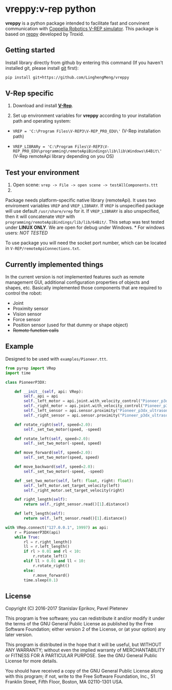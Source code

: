 # vreppy:v-rep python

**vreppy** is a python package intended to facilitate fast and convinent communication with 
[Coppelia Robotics V-REP simulator](http://www.coppeliarobotics.com/). This package is based on [reppy](https://github.com/Troxid/vrep-api-python) developed by Troxid. 

## Getting started

Install library directly from github by entering this command (If you haven't installed git, please install [git](https://gitforwindows.org/) first):

```bash
pip install git+https://github.com/LinghengMeng/vreppy
```

## V-Rep specific
1. Download and install [**V-Rep**](http://www.coppeliarobotics.com/downloads.html).

2. Set up environment variables for **vreppy** according to your installation path and operating system:

* `VREP = 'C:\Program Files\V-REP3\V-REP_PRO_EDU\'` (V-Rep installation path)
   
* `VREP_LIBRARy = 'C:\Program Files\V-REP3\V-REP_PRO_EDU\programming\remoteApiBindings\lib\lib\Windows\64Bit\'` 
   (V-Rep remoteApi library depending on you OS) 
  
## Test your environment
1. Open scene: `vrep -> File -> open scene -> testAllComponents.ttt`
2. 


  
Package needs platform-specific native library (remoteApi). It uses two enviroment variables `VREP` and `VREP_LIBRARY`. If `VREP` is unspecified package will use default `/usr/share/vrep` for it. If `VREP_LIBRARY` is also unspecified, then it will concatenate `VREP` with `programming/remoteApiBindings/lib/lib/64Bit/`. This setup was test tested under **LINUX ONLY**. We are open for debug under Windows.
    * For windows users:
        *NOT TESTED*

To use package you will need the socket port number, which can be located in `V-REP/remoteApiConnections.txt`.

## Currently implemented things

In the current version is not implemented features such as remote management GUI,
additional configuration properties of objects and shapes, etc.
Basically implemented those components that are required to control the robot:
* Joint
* Proximity sensor
* Vision sensor
* Force sensor
* Position sensor (used for that dummy or shape object)
* ~~Remote function calls~~

## Example
Designed to be used with `examples/Pioneer.ttt`.
```python
from pyrep import VRep
import time

class PioneerP3DX:

    def __init__(self, api: VRep):
        self._api = api
        self._left_motor = api.joint.with_velocity_control("Pioneer_p3dx_leftMotor")
        self._right_motor = api.joint.with_velocity_control("Pioneer_p3dx_rightMotor")
        self._left_sensor = api.sensor.proximity("Pioneer_p3dx_ultrasonicSensor3")
        self._right_sensor = api.sensor.proximity("Pioneer_p3dx_ultrasonicSensor6")

    def rotate_right(self, speed=2.0):
        self._set_two_motor(speed, -speed)

    def rotate_left(self, speed=2.0):
        self._set_two_motor(-speed, speed)

    def move_forward(self, speed=2.0):
        self._set_two_motor(speed, speed)

    def move_backward(self, speed=2.0):
        self._set_two_motor(-speed, -speed)

    def _set_two_motor(self, left: float, right: float):
        self._left_motor.set_target_velocity(left)
        self._right_motor.set_target_velocity(right)

    def right_length(self):
        return self._right_sensor.read()[1].distance()

    def left_length(self):
        return self._left_sensor.read()[1].distance()

with VRep.connect("127.0.0.1", 19997) as api:
    r = PioneerP3DX(api)
    while True:
        rl = r.right_length()
        ll = r.left_length()
        if rl > 0.01 and rl < 10:
            r.rotate_left()
        elif ll > 0.01 and ll < 10:
            r.rotate_right()
        else:
            r.move_forward()
        time.sleep(0.1)

```


## License
Copyright (C) 2016-2017  Stanislav Eprikov, Pavel Pletenev 

This program is free software; you can redistribute it and/or modify
it under the terms of the GNU General Public License as published by
the Free Software Foundation; either version 2 of the License, or
(at your option) any later version.

This program is distributed in the hope that it will be useful,
but WITHOUT ANY WARRANTY; without even the implied warranty of
MERCHANTABILITY or FITNESS FOR A PARTICULAR PURPOSE.  See the
GNU General Public License for more details.

You should have received a copy of the GNU General Public License along
with this program; if not, write to the Free Software Foundation, Inc.,
51 Franklin Street, Fifth Floor, Boston, MA 02110-1301 USA.
